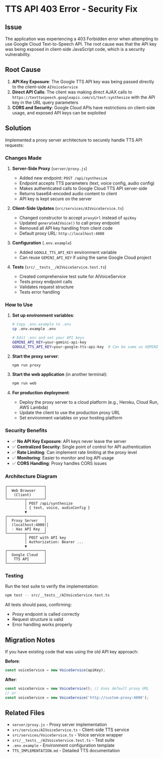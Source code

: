 # TTS API 403 Error - Security Fix

## Issue
The application was experiencing a 403 Forbidden error when attempting to use Google Cloud Text-to-Speech API. The root cause was that the API key was being exposed in client-side JavaScript code, which is a security vulnerability.

## Root Cause
1. **API Key Exposure**: The Google TTS API key was being passed directly to the client-side `AIVoiceService`
2. **Direct API Calls**: The client was making direct AJAX calls to `https://texttospeech.googleapis.com/v1/text:synthesize` with the API key in the URL query parameters
3. **CORS and Security**: Google Cloud APIs have restrictions on client-side usage, and exposed API keys can be exploited

## Solution
Implemented a proxy server architecture to securely handle TTS API requests:

### Changes Made

1. **Server-Side Proxy** (`server/proxy.js`)
   - Added new endpoint: `POST /api/synthesize`
   - Endpoint accepts TTS parameters (text, voice config, audio config)
   - Makes authenticated calls to Google Cloud TTS API server-side
   - Returns base64-encoded audio content to client
   - API key is kept secure on the server

2. **Client-Side Updates** (`src/services/AIVoiceService.ts`)
   - Changed constructor to accept `proxyUrl` instead of `apiKey`
   - Updated `generateAIVoice()` to call proxy endpoint
   - Removed all API key handling from client code
   - Default proxy URL: `http://localhost:4000`

3. **Configuration** (`.env.example`)
   - Added `GOOGLE_TTS_API_KEY` environment variable
   - Can reuse `GEMINI_API_KEY` if using the same Google Cloud project

4. **Tests** (`src/__tests__/AIVoiceService.test.ts`)
   - Created comprehensive test suite for AIVoiceService
   - Tests proxy endpoint calls
   - Validates request structure
   - Tests error handling

### How to Use

1. **Set up environment variables**:
   ```bash
   # Copy .env.example to .env
   cp .env.example .env
   
   # Edit .env and set your API keys
   GEMINI_API_KEY=your-gemini-api-key
   GOOGLE_TTS_API_KEY=your-google-tts-api-key  # Can be same as GEMINI_API_KEY
   ```

2. **Start the proxy server**:
   ```bash
   npm run proxy
   ```

3. **Start the web application** (in another terminal):
   ```bash
   npm run web
   ```

4. **For production deployment**:
   - Deploy the proxy server to a cloud platform (e.g., Heroku, Cloud Run, AWS Lambda)
   - Update the client to use the production proxy URL
   - Set environment variables on your hosting platform

### Security Benefits

- ✅ **No API Key Exposure**: API keys never leave the server
- ✅ **Centralized Security**: Single point of control for API authentication
- ✅ **Rate Limiting**: Can implement rate limiting at the proxy level
- ✅ **Monitoring**: Easier to monitor and log API usage
- ✅ **CORS Handling**: Proxy handles CORS issues

### Architecture Diagram

```
┌─────────────────┐
│  Web Browser    │
│   (Client)      │
└────────┬────────┘
         │ POST /api/synthesize
         │ { text, voice, audioConfig }
         ▼
┌─────────────────┐
│  Proxy Server   │
│  (localhost:4000)│
│  - Has API Key  │
└────────┬────────┘
         │ POST with API key
         │ Authorization: Bearer ...
         ▼
┌─────────────────┐
│  Google Cloud   │
│   TTS API       │
└─────────────────┘
```

### Testing

Run the test suite to verify the implementation:

```bash
npm test -- src/__tests__/AIVoiceService.test.ts
```

All tests should pass, confirming:
- Proxy endpoint is called correctly
- Request structure is valid
- Error handling works properly

## Migration Notes

If you have existing code that was using the old API key approach:

**Before**:
```typescript
const voiceService = new VoiceService(apiKey);
```

**After**:
```typescript
const voiceService = new VoiceService(); // Uses default proxy URL
// or
const voiceService = new VoiceService('http://custom-proxy:4000');
```

## Related Files

- `server/proxy.js` - Proxy server implementation
- `src/services/AIVoiceService.ts` - Client-side TTS service
- `src/services/VoiceService.ts` - Voice service wrapper
- `src/__tests__/AIVoiceService.test.ts` - Test suite
- `.env.example` - Environment configuration template
- `TTS_IMPLEMENTATION.md` - Detailed TTS documentation
